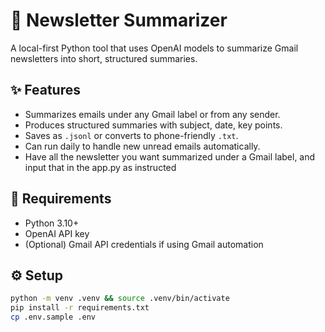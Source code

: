# 📰 Newsletter Summarizer

A local-first Python tool that uses OpenAI models to summarize Gmail newsletters into short, structured summaries.

## ✨ Features
- Summarizes emails under any Gmail label or from any sender.
- Produces structured summaries with subject, date, key points.
- Saves as `.jsonl` or converts to phone-friendly `.txt`.
- Can run daily to handle new unread emails automatically.
- Have all the newsletter you want summarized under a Gmail label, and input that in the app.py as instructed

## 🧠 Requirements
- Python 3.10+
- OpenAI API key
- (Optional) Gmail API credentials if using Gmail automation

## ⚙️ Setup
```bash
python -m venv .venv && source .venv/bin/activate
pip install -r requirements.txt
cp .env.sample .env
